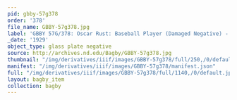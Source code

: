 ```yaml
---
pid: gbby-57g378
order: '378'
file_name: GBBY-57g378.jpg
label: 'GBBY 57G/378: Oscar Rust: Baseball Player (Damaged Negative) - 1929'
_date: '1929'
object_type: glass plate negative
source: http://archives.nd.edu/Bagby/GBBY-57g378.jpg
thumbnail: "/img/derivatives/iiif/images/GBBY-57g378/full/250,/0/default.jpg"
manifest: "/img/derivatives/iiif/images/GBBY-57g378/manifest.json"
full: "/img/derivatives/iiif/images/GBBY-57g378/full/1140,/0/default.jpg"
layout: bagby_item
collection: bagby
---
```


